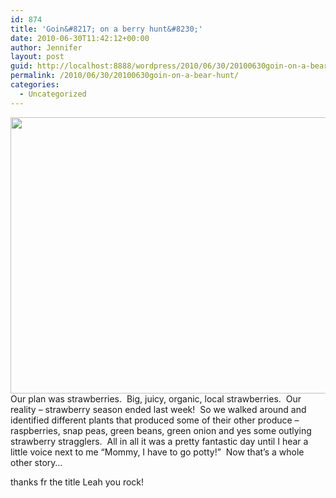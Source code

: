 ```yaml
---
id: 874
title: 'Goin&#8217; on a berry hunt&#8230;'
date: 2010-06-30T11:42:12+00:00
author: Jennifer
layout: post
guid: http://localhost:8888/wordpress/2010/06/30/20100630goin-on-a-bear-hunt/
permalink: /2010/06/30/20100630goin-on-a-bear-hunt/
categories:
  - Uncategorized
---
```

[<img title="bearhunt" height="442" alt="" width="590" class="alignleft size-full wp-image-759" src="http://static.squarespace.com/static/50db6bb3e4b015296cd43789/50dfa5b1e4b0dc6320e0b5ea/50dfa5b2e4b0dc6320e0b7a4/1278566375000/?format=original" />](http://www.flickr.com/photos/jenniferandJennifers_photos/sets/72157624266820683/)Our plan was strawberries.  Big, juicy, organic, local strawberries.  Our reality &#8211; strawberry season ended last week!  So we walked around and identified different plants that produced some of their other produce &#8211; raspberries, snap peas, green beans, green onion and yes some outlying strawberry stragglers.  All in all it was a pretty fantastic day until I hear a little voice next to me &#8220;Mommy, I have to go potty!&#8221;  Now that&#8217;s a whole other story&#8230;

thanks fr the title Leah you rock!